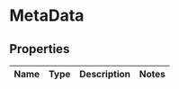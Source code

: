 
# MetaData

## Properties
Name | Type | Description | Notes
------------ | ------------- | ------------- | -------------



